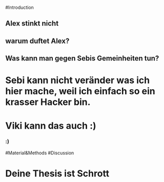 #Introduction
## Alex stinkt **nicht**
## warum duftet Alex?
## Was kann man gegen Sebis Gemeinheiten tun? 

# Sebi kann nicht veränder was ich hier mache, weil ich einfach so ein krasser Hacker bin.  
# Viki kann das auch :)
### :) 
#Material&Methods
#Discussion
# Deine Thesis ist Schrott 
